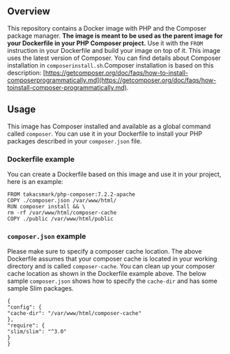 ## Overview
This repository contains a Docker image with PHP and the
Composer package manager.
**The image is meant to be used as the parent image for your
Dockerfile in your PHP Composer project.** Use it with the
`FROM` instruction in your Dockerfile and build your image on
top of it.
This image uses the latest version of Composer. You can find
details about Composer installation in `composerinstall.sh`.Composer installation is based on this description:
[https://getcomposer.org/doc/faqs/how-to-install-composerprogrammatically.md](https://getcomposer.org/doc/faqs/how-toinstall-composer-programmatically.md).
## Usage
This image has Composer installed and available as a global
command called `composer`. You can use it in your Dockerfile to
install your PHP packages described in your `composer.json`
file.
### Dockerfile example
You can create a Dockerfile based on this image and use it in
your project, here is an example:
```
FROM takacsmark/php-composer:7.2.2-apache
COPY ./composer.json /var/www/html/
RUN composer install && \
rm -rf /var/www/html/composer-cache
COPY ./public /var/www/html/public
```
### `composer.json` example
Please make sure to specify a composer cache location. The above
Dockerfile assumes that your composer cache is located in your
working directory and is called `composer-cache`. You can clean
up your composer cache location as shown in the Dockerfile
example above.
The below sample `composer.json` shows how to specify the
`cache-dir` and has some sample Slim packages.
```
{
"config": {
"cache-dir": "/var/www/html/composer-cache"
},
"require": {
"slim/slim": "^3.0"
}
}
```
